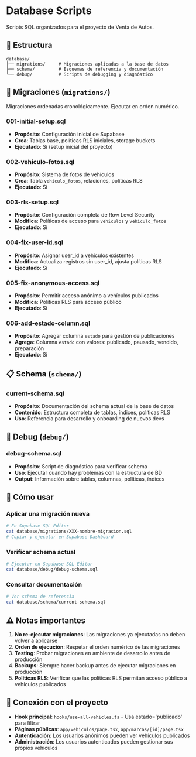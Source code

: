 # Database Scripts

Scripts SQL organizados para el proyecto de Venta de Autos.

## 📁 Estructura

```
database/
├── migrations/     # Migraciones aplicadas a la base de datos
├── schema/         # Esquemas de referencia y documentación
└── debug/          # Scripts de debugging y diagnóstico
```

## 🔄 Migraciones (`migrations/`)

Migraciones ordenadas cronológicamente. Ejecutar en orden numérico.

### 001-initial-setup.sql
- **Propósito**: Configuración inicial de Supabase
- **Crea**: Tablas base, políticas RLS iniciales, storage buckets
- **Ejecutado**: Sí (setup inicial del proyecto)

### 002-vehiculo-fotos.sql
- **Propósito**: Sistema de fotos de vehículos
- **Crea**: Tabla `vehiculo_fotos`, relaciones, políticas RLS
- **Ejecutado**: Sí

### 003-rls-setup.sql
- **Propósito**: Configuración completa de Row Level Security
- **Modifica**: Políticas de acceso para `vehiculos` y `vehiculo_fotos`
- **Ejecutado**: Sí

### 004-fix-user-id.sql
- **Propósito**: Asignar user_id a vehículos existentes
- **Modifica**: Actualiza registros sin user_id, ajusta políticas RLS
- **Ejecutado**: Sí

### 005-fix-anonymous-access.sql
- **Propósito**: Permitir acceso anónimo a vehículos publicados
- **Modifica**: Políticas RLS para acceso público
- **Ejecutado**: Sí

### 006-add-estado-column.sql
- **Propósito**: Agregar columna `estado` para gestión de publicaciones
- **Agrega**: Columna `estado` con valores: publicado, pausado, vendido, preparación
- **Ejecutado**: Sí

## 📋 Schema (`schema/`)

### current-schema.sql
- **Propósito**: Documentación del schema actual de la base de datos
- **Contenido**: Estructura completa de tablas, índices, políticas RLS
- **Uso**: Referencia para desarrollo y onboarding de nuevos devs

## 🐛 Debug (`debug/`)

### debug-schema.sql
- **Propósito**: Script de diagnóstico para verificar schema
- **Uso**: Ejecutar cuando hay problemas con la estructura de BD
- **Output**: Información sobre tablas, columnas, políticas, índices

## 🚀 Cómo usar

### Aplicar una migración nueva
```bash
# En Supabase SQL Editor
cat database/migrations/XXX-nombre-migracion.sql
# Copiar y ejecutar en Supabase Dashboard
```

### Verificar schema actual
```bash
# Ejecutar en Supabase SQL Editor
cat database/debug/debug-schema.sql
```

### Consultar documentación
```bash
# Ver schema de referencia
cat database/schema/current-schema.sql
```

## ⚠️ Notas importantes

1. **No re-ejecutar migraciones**: Las migraciones ya ejecutadas no deben volver a aplicarse
2. **Orden de ejecución**: Respetar el orden numérico de las migraciones
3. **Testing**: Probar migraciones en ambiente de desarrollo antes de producción
4. **Backups**: Siempre hacer backup antes de ejecutar migraciones en producción
5. **Políticas RLS**: Verificar que las políticas RLS permitan acceso público a vehículos publicados

## 🔗 Conexión con el proyecto

- **Hook principal**: `hooks/use-all-vehicles.ts` - Usa estado='publicado' para filtrar
- **Páginas públicas**: `app/vehiculos/page.tsx`, `app/marcas/[id]/page.tsx`
- **Autenticación**: Los usuarios anónimos pueden ver vehículos publicados
- **Administración**: Los usuarios autenticados pueden gestionar sus propios vehículos
